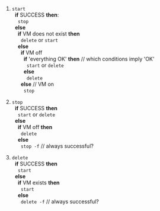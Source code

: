 1. `start`  
&nbsp;&nbsp;**if** SUCCESS **then**:  
&nbsp;&nbsp;&nbsp;&nbsp;`stop`  
&nbsp;&nbsp;**else**  
&nbsp;&nbsp;&nbsp;&nbsp;**if** VM does not exist **then**  
&nbsp;&nbsp;&nbsp;&nbsp;&nbsp;&nbsp;`delete` or `start`  
&nbsp;&nbsp;&nbsp;&nbsp;**else**  
&nbsp;&nbsp;&nbsp;&nbsp;&nbsp;&nbsp;**if** VM off   
&nbsp;&nbsp;&nbsp;&nbsp;&nbsp;&nbsp;&nbsp;&nbsp;**if** 'everything OK' **then**    // which conditions imply 'OK'  
&nbsp;&nbsp;&nbsp;&nbsp;&nbsp;&nbsp;&nbsp;&nbsp;&nbsp;&nbsp;`start` or `delete`  
&nbsp;&nbsp;&nbsp;&nbsp;&nbsp;&nbsp;&nbsp;&nbsp;**else**  
&nbsp;&nbsp;&nbsp;&nbsp;&nbsp;&nbsp;&nbsp;&nbsp;&nbsp;&nbsp;`delete`  
&nbsp;&nbsp;&nbsp;&nbsp;&nbsp;&nbsp;**else** // VM on  
&nbsp;&nbsp;&nbsp;&nbsp;&nbsp;&nbsp;&nbsp;&nbsp;`stop`  
  				  
2. `stop`  
&nbsp;&nbsp;**if** SUCCESS **then**  
&nbsp;&nbsp;&nbsp;&nbsp;`start` or `delete`  
&nbsp;&nbsp;**else**  
&nbsp;&nbsp;&nbsp;&nbsp;**if** VM off **then**  
&nbsp;&nbsp;&nbsp;&nbsp;&nbsp;&nbsp;`delete`  
&nbsp;&nbsp;&nbsp;&nbsp;**else**  
&nbsp;&nbsp;&nbsp;&nbsp;&nbsp;&nbsp;`stop -f`    // always successful?  

3. `delete`  
&nbsp;&nbsp;**if** SUCCESS **then**  
&nbsp;&nbsp;&nbsp;&nbsp;`start`  
&nbsp;&nbsp;**else**  
&nbsp;&nbsp;&nbsp;&nbsp;**if** VM exists **then**  
&nbsp;&nbsp;&nbsp;&nbsp;&nbsp;&nbsp;`start`  
&nbsp;&nbsp;&nbsp;&nbsp;**else**  
&nbsp;&nbsp;&nbsp;&nbsp;&nbsp;&nbsp;`delete -f`   // always successful?  

